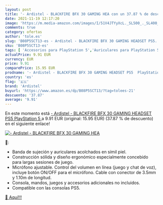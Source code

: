 ```yaml
---
layout: post
title: '- Ardistel - BLACKFIRE BFX 30 GAMING HEA con un 37.87 % de descuento'
date: 2021-11-19 12:17:20
image: 'https://m.media-amazon.com/images/I/51V4JTYyXcL._SL500_._SL400_.jpg'
comments: true
category: ofertas
author: 'tole.es'
slug: 'B08P5SCT13-es - Ardistel - BLACKFIRE BFX 30 GAMING HEADSET PS5...'
sku: 'B08P5SCT13-es'
tags: [ 'Accesorios para PlayStation 5','Auriculares para PlayStation 5','Hardware y juegos para PlayStation 5','Videojuegos','ardistel','playstation','ps5', ]
actualPrice: 9.91 EUR
currency: EUR
price: 9.91
comparePrice: 15.95 EUR
prodname: '- Ardistel - BLACKFIRE BFX 30 GAMING HEADSET PS5  PlayStation 5 '
country: 'es'
flag: '🇪🇸'
brand: 'Ardistel'
buyurl: 'https://www.amazon.es/dp/B08P5SCT13/?tag=tolees-21'
descuento: '37.87'
average: '9.91'
---
```


En este momento está [- Ardistel - BLACKFIRE BFX 30 GAMING HEADSET PS5  PlayStation 5 ](https://www.amazon.es/dp/B08P5SCT13/?tag=tolees-21) a 9.91 EUR (original: 15.95 EUR) (37.87 %  de descuento) en el siguiente enlace!

[![- Ardistel - BLACKFIRE BFX 30 GAMING HEA](https://m.media-amazon.com/images/I/51V4JTYyXcL._SL500_._SL400_.jpg)](https://www.amazon.es/dp/B08P5SCT13/?tag=tolees-21)

🔎:

- Banda de sujeción y auriculares acolchados en símil piel.
- Construcción sólida y diseño ergonómico especialmente concebido para largas sesiones de juego.
- Micrófono ajustable. Control del volumen en línea (juego y chat de voz), incluye botón ON/OFF para el micrófono. Cable con conector de 3.5mm y 1.10m de longitud.
- Consola, mandos, juegos y accesorios adicionales no incluidos.
- Compatible con las consolas PS5.

[🛒 Aquí!!!](https://www.amazon.es/dp/B08P5SCT13/?tag=tolees-21)

